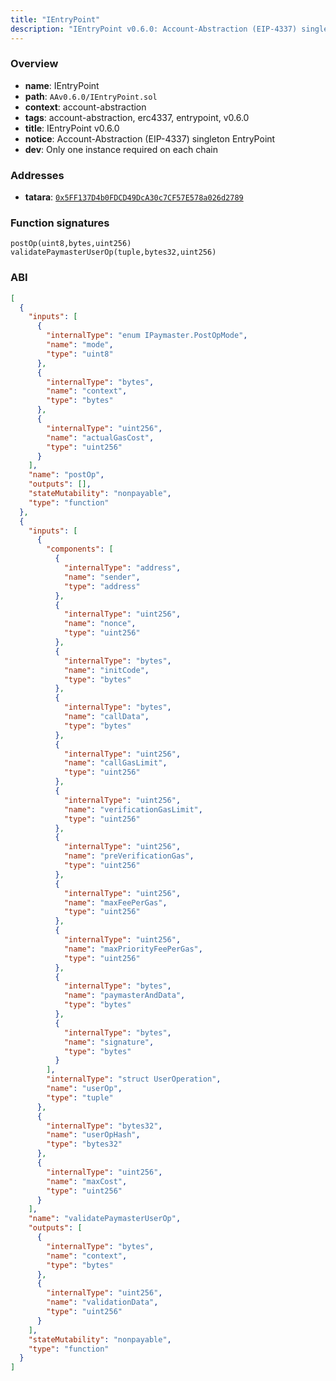 ```yaml
---
title: "IEntryPoint"
description: "IEntryPoint v0.6.0: Account-Abstraction (EIP-4337) singleton EntryPoint (Only one instance required on each chain)"
---
```


### Overview

- **name**: IEntryPoint
- **path**: `AAv0.6.0/IEntryPoint.sol`
- **context**: account-abstraction
- **tags**: account-abstraction, erc4337, entrypoint, v0.6.0
- **title**: IEntryPoint v0.6.0
- **notice**: Account-Abstraction (EIP-4337) singleton EntryPoint
- **dev**: Only one instance required on each chain

### Addresses

- **tatara**: [`0x5FF137D4b0FDCD49DcA30c7CF57E578a026d2789`](https://explorer.tatara.katana.network/address/0x5FF137D4b0FDCD49DcA30c7CF57E578a026d2789)

### Function signatures

```
postOp(uint8,bytes,uint256)
validatePaymasterUserOp(tuple,bytes32,uint256)
```

### ABI

```json
[
  {
    "inputs": [
      {
        "internalType": "enum IPaymaster.PostOpMode",
        "name": "mode",
        "type": "uint8"
      },
      {
        "internalType": "bytes",
        "name": "context",
        "type": "bytes"
      },
      {
        "internalType": "uint256",
        "name": "actualGasCost",
        "type": "uint256"
      }
    ],
    "name": "postOp",
    "outputs": [],
    "stateMutability": "nonpayable",
    "type": "function"
  },
  {
    "inputs": [
      {
        "components": [
          {
            "internalType": "address",
            "name": "sender",
            "type": "address"
          },
          {
            "internalType": "uint256",
            "name": "nonce",
            "type": "uint256"
          },
          {
            "internalType": "bytes",
            "name": "initCode",
            "type": "bytes"
          },
          {
            "internalType": "bytes",
            "name": "callData",
            "type": "bytes"
          },
          {
            "internalType": "uint256",
            "name": "callGasLimit",
            "type": "uint256"
          },
          {
            "internalType": "uint256",
            "name": "verificationGasLimit",
            "type": "uint256"
          },
          {
            "internalType": "uint256",
            "name": "preVerificationGas",
            "type": "uint256"
          },
          {
            "internalType": "uint256",
            "name": "maxFeePerGas",
            "type": "uint256"
          },
          {
            "internalType": "uint256",
            "name": "maxPriorityFeePerGas",
            "type": "uint256"
          },
          {
            "internalType": "bytes",
            "name": "paymasterAndData",
            "type": "bytes"
          },
          {
            "internalType": "bytes",
            "name": "signature",
            "type": "bytes"
          }
        ],
        "internalType": "struct UserOperation",
        "name": "userOp",
        "type": "tuple"
      },
      {
        "internalType": "bytes32",
        "name": "userOpHash",
        "type": "bytes32"
      },
      {
        "internalType": "uint256",
        "name": "maxCost",
        "type": "uint256"
      }
    ],
    "name": "validatePaymasterUserOp",
    "outputs": [
      {
        "internalType": "bytes",
        "name": "context",
        "type": "bytes"
      },
      {
        "internalType": "uint256",
        "name": "validationData",
        "type": "uint256"
      }
    ],
    "stateMutability": "nonpayable",
    "type": "function"
  }
]
```
